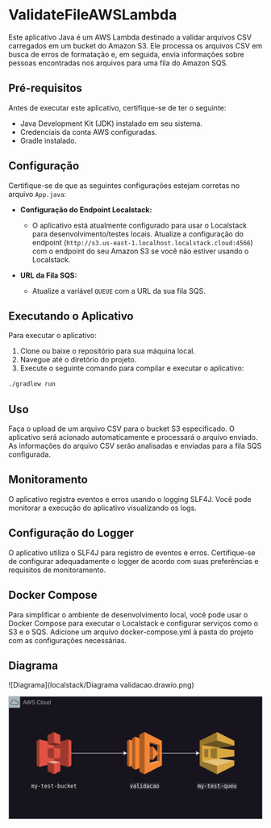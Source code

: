 # ValidateFileAWSLambda

Este aplicativo Java é um AWS Lambda destinado a validar arquivos CSV carregados em um bucket do Amazon S3. Ele processa os arquivos CSV em busca de erros de formatação e, em seguida, envia informações sobre pessoas encontradas nos arquivos para uma fila do Amazon SQS.

## Pré-requisitos

Antes de executar este aplicativo, certifique-se de ter o seguinte:

- Java Development Kit (JDK) instalado em seu sistema.
- Credenciais da conta AWS configuradas.
- Gradle instalado.

## Configuração

Certifique-se de que as seguintes configurações estejam corretas no arquivo `App.java`:

- **Configuração do Endpoint Localstack:**
    - O aplicativo está atualmente configurado para usar o Localstack para desenvolvimento/testes locais. Atualize a configuração do endpoint (`http://s3.us-east-1.localhost.localstack.cloud:4566`) com o endpoint do seu Amazon S3 se você não estiver usando o Localstack.

- **URL da Fila SQS:**
    - Atualize a variável `QUEUE` com a URL da sua fila SQS.

## Executando o Aplicativo

Para executar o aplicativo:

1. Clone ou baixe o repositório para sua máquina local.
2. Navegue até o diretório do projeto.
3. Execute o seguinte comando para compilar e executar o aplicativo:

```bash
./gradlew run 
```



## Uso
Faça o upload de um arquivo CSV para o bucket S3 especificado.
O aplicativo será acionado automaticamente e processará o arquivo enviado.
As informações do arquivo CSV serão analisadas e enviadas para a fila SQS configurada.

## Monitoramento
O aplicativo registra eventos e erros usando o logging SLF4J. Você pode monitorar a execução do aplicativo visualizando os logs.

## Configuração do Logger
O aplicativo utiliza o SLF4J para registro de eventos e erros. Certifique-se de configurar adequadamente o logger de acordo com suas preferências e requisitos de monitoramento.

## Docker Compose
Para simplificar o ambiente de desenvolvimento local, você pode usar o Docker Compose para executar o Localstack e configurar serviços como o S3 e o SQS. Adicione um arquivo docker-compose.yml à pasta do projeto com as configurações necessárias.

## Diagrama
![Diagrama](localstack/Diagrama validacao.drawio.png)

![Diagrama](https://github.com/WalterHeitor/ValidateFileAWSLambda/blob/main/localstack/Diagrama%20validacao.drawio.png)
